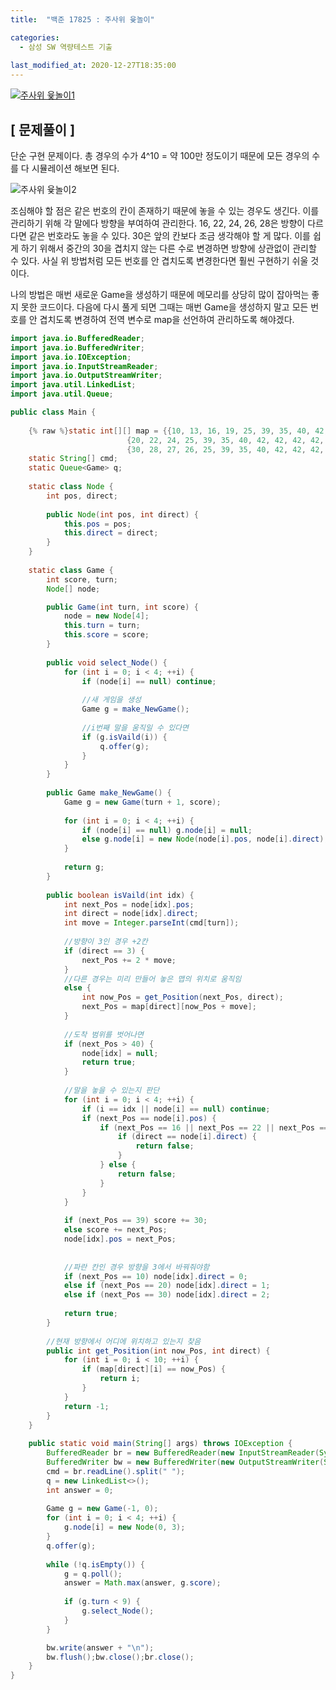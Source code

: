 ```yaml
---
title:  "백준 17825 : 주사위 윷놀이"

categories:
  - 삼성 SW 역량테스트 기출
  
last_modified_at: 2020-12-27T18:35:00
---
```


[![주사위 윷놀이1](https://user-images.githubusercontent.com/53072057/103163502-04c51b80-4842-11eb-8a7b-03f978b4ee7e.JPG)](https://www.acmicpc.net/problem/17825)  

<h2>[ 문제풀이 ]</h2>  
단순 구현 문제이다. 총 경우의 수가 4^10 = 약 100만 정도이기 때문에 모든 경우의 수를 다 시뮬레이션 해보면 된다.  

![주사위 윷놀이2](https://user-images.githubusercontent.com/53072057/103163505-05f64880-4842-11eb-87c3-e8e815f07755.JPG)  

조심해야 할 점은 같은 번호의 칸이 존재하기 때문에 놓을 수 있는 경우도 생긴다. 이를 관리하기 위해 각 말에다 방향을 부여하여 관리한다. 16, 22, 24, 26, 28은 방향이 다르다면 같은 번호라도 놓을 수 있다. 30은 앞의 칸보다 조금 생각해야 할 게 많다. 이를 쉽게 하기 위해서 중간의 30을 겹치지 않는 다른 수로 변경하면 방향에 상관없이 관리할 수 있다. 사실 위 방법처럼 모든 번호를 안 겹치도록 변경한다면 훨씬 구현하기 쉬울 것이다.  

나의 방법은 매번 새로운 Game을 생성하기 때문에 메모리를 상당히 많이 잡아먹는 좋지 못한 코드이다. 다음에 다시 풀게 되면 그때는 매번 Game을 생성하지 말고 모든 번호를 안 겹치도록 변경하여 전역 변수로 map을 선언하여 관리하도록 해야겠다.  

```java
import java.io.BufferedReader;
import java.io.BufferedWriter;
import java.io.IOException;
import java.io.InputStreamReader;
import java.io.OutputStreamWriter;
import java.util.LinkedList;
import java.util.Queue;

public class Main {
	
	{% raw %}static int[][] map = {{10, 13, 16, 19, 25, 39, 35, 40, 42, 42, 42, 42, 42},
						  {20, 22, 24, 25, 39, 35, 40, 42, 42, 42, 42, 42, 42},
						  {30, 28, 27, 26, 25, 39, 35, 40, 42, 42, 42, 42, 42}};{% endraw %}
	static String[] cmd;
	static Queue<Game> q;
	
	static class Node {
		int pos, direct;
		
		public Node(int pos, int direct) {
			this.pos = pos;
			this.direct = direct;
		}
	}
	
	static class Game {
		int score, turn;
		Node[] node;

		public Game(int turn, int score) {
			node = new Node[4];
			this.turn = turn;
			this.score = score;
		}
		
		public void select_Node() {
			for (int i = 0; i < 4; ++i) {
				if (node[i] == null) continue;
				
				//새 게임을 생성
				Game g = make_NewGame();
				
				//i번째 말을 움직일 수 있다면
				if (g.isVaild(i)) {
					q.offer(g);
				}
			}
		}
		
		public Game make_NewGame() {
			Game g = new Game(turn + 1, score);
			
			for (int i = 0; i < 4; ++i) {
				if (node[i] == null) g.node[i] = null;
				else g.node[i] = new Node(node[i].pos, node[i].direct);
			}
			
			return g;
		}
		
		public boolean isVaild(int idx) {
			int next_Pos = node[idx].pos;
			int direct = node[idx].direct;
			int move = Integer.parseInt(cmd[turn]);
			
			//방향이 3인 경우 +2칸
			if (direct == 3) {
				next_Pos += 2 * move;
			} 
			//다른 경우는 미리 만들어 놓은 맵의 위치로 움직임
			else {
				int now_Pos = get_Position(next_Pos, direct);
				next_Pos = map[direct][now_Pos + move];
			}
			
			//도착 범위를 벗어나면
			if (next_Pos > 40) {
				node[idx] = null;
				return true;
			}
			
			//말을 놓을 수 있는지 판단
			for (int i = 0; i < 4; ++i) {
				if (i == idx || node[i] == null) continue;
				if (next_Pos == node[i].pos) {
					if (next_Pos == 16 || next_Pos == 22 || next_Pos == 24 || next_Pos == 26 || next_Pos == 28) {
						if (direct == node[i].direct) {
							return false;
						}
					} else {
						return false;
					}
				}
			}
			
			if (next_Pos == 39) score += 30;
			else score += next_Pos;
			node[idx].pos = next_Pos;
			
			
			//파란 칸인 경우 방향을 3에서 바꿔줘야함 
			if (next_Pos == 10) node[idx].direct = 0;
			else if (next_Pos == 20) node[idx].direct = 1;
			else if (next_Pos == 30) node[idx].direct = 2;
			
			return true;
		}
		
		//현재 방향에서 어디에 위치하고 있는지 찾음
		public int get_Position(int now_Pos, int direct) {
			for (int i = 0; i < 10; ++i) {
				if (map[direct][i] == now_Pos) {
					return i;
				}
			}
			return -1;
		}
	}
	
	public static void main(String[] args) throws IOException {
		BufferedReader br = new BufferedReader(new InputStreamReader(System.in));
		BufferedWriter bw = new BufferedWriter(new OutputStreamWriter(System.out));
		cmd = br.readLine().split(" ");
		q = new LinkedList<>();
		int answer = 0;
		
		Game g = new Game(-1, 0);
		for (int i = 0; i < 4; ++i) {
			g.node[i] = new Node(0, 3);
		}
		q.offer(g);
		
		while (!q.isEmpty()) {
			g = q.poll();
			answer = Math.max(answer, g.score);
			
			if (g.turn < 9) {
				g.select_Node();
			}
		}

		bw.write(answer + "\n");
		bw.flush();bw.close();br.close();
	}
}
```